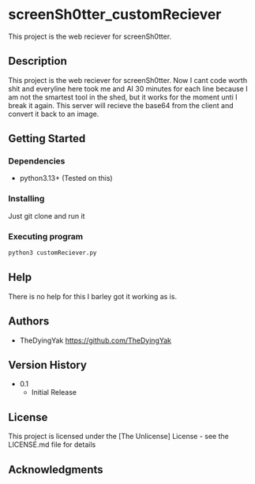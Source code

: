 # screenSh0tter_customReciever

This project is the web reciever for screenSh0tter.


## Description

This project is the web reciever for screenSh0tter. Now I cant code worth shit and everyline here took me and AI 30 minutes for each line because
I am not the smartest tool in the shed, but it works for the moment unti I break it again. This server will recieve the base64 from the client 
and convert it back to an image. 

## Getting Started

### Dependencies

- python3.13+ (Tested on this)

### Installing

Just git clone and run it 

### Executing program

```bash
python3 customReciever.py 
```

## Help

There is no help for this I barley got it working as is.

## Authors

- TheDyingYak https://github.com/TheDyingYak


## Version History

* 0.1
    * Initial Release

## License

This project is licensed under the [The Unlicense] License - see the LICENSE.md file for details

## Acknowledgments

